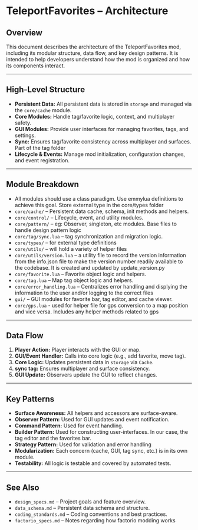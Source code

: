 # TeleportFavorites – Architecture

## Overview
This document describes the architecture of the TeleportFavorites mod, including its modular structure, data flow, and key design patterns. It is intended to help developers understand how the mod is organized and how its components interact.

---

## High-Level Structure
- **Persistent Data:** All persistent data is stored in `storage` and managed via the `core/cache` module.
- **Core Modules:** Handle tag/favorite logic, context, and multiplayer safety.
- **GUI Modules:** Provide user interfaces for managing favorites, tags, and settings.
- **Sync:** Ensures tag/favorite consistency across multiplayer and surfaces. Part of the tag folder
- **Lifecycle & Events:** Manage mod initialization, configuration changes, and event registration.

---

## Module Breakdown
- All modules should use a class paradigm. Use emmylua definitions to achieve this goal. Store external type in the core/types folder
- `core/cache/` – Persistent data cache, schema, init methods and helpers.
- `core/control/` – Lifecycle, event, and utility modules.
- `core/pattern/` – eg: Observer, singleton, etc modules. Base files to handle design pattern logic
- `core/tag/sync.lua` – tag synchronization and migration logic.
- `core/types/` – for external type definitions
- `core/utils/` – will hold a variety of helper files
- `core/utils/version.lua` – a utility file to record the version information
    from the info.json file to make the version number readily available
    to the codebase. It is created and updated by update_version.py
- `core/favorite.lua` – Favorite object logic and helpers.
- `core/tag.lua` – Map tag object logic and helpers.
- `core/error_handling.lua` – Centralizes error handling and displying the information to the user and/or logging to the correct files
- `gui/` – GUI modules for favorite bar, tag editor, and cache viewer.
- `core/gps.lua` - used for helper file for gps conversion to a map position and vice versa. Includes any helper methods related to gps

---

## Data Flow
1. **Player Action:** Player interacts with the GUI or map.
2. **GUI/Event Handler:** Calls into core logic (e.g., add favorite, move tag). 
3. **Core Logic:** Updates persistent data in `storage` via `Cache`.
4. **sync tag:** Ensures multiplayer and surface consistency.
5. **GUI Update:** Observers update the GUI to reflect changes.

---

## Key Patterns
- **Surface Awareness:** All helpers and accessors are surface-aware.
- **Observer Pattern:** Used for GUI updates and event notification.
- **Command Pattern:** Used for event handling.
- **Builder Pattern:** Used for constructing user-interfaces. In our case, the tag editor and the favorites bar.
- **Strategy Pattern:** Used for validation and error handling
- **Modularization:** Each concern (cache, GUI, tag sync, etc.) is in its own module.
- **Testability:** All logic is testable and covered by automated tests.

---

## See Also
- `design_specs.md` – Project goals and feature overview.
- `data_schema.md` – Persistent data schema and structure.
- `coding_standards.md` – Coding conventions and best practices.
- `factorio_specs.md` – Notes regarding how factorio modding works
